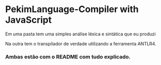 # PekimLanguage-Compiler with JavaScript

Em uma pasta tem uma simples análise léxica e sintática que eu produzi

Na outra tem o transpilador de verdade utilizando a ferramenta ANTLR4.

### Ambas estão com o README com tudo explicado.

